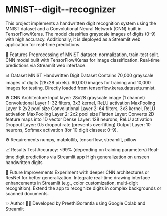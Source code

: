 # MNIST--digit--recognizer
This project implements a handwritten digit recognition system using the MNIST dataset and a Convolutional Neural Network (CNN) built in TensorFlow/Keras. The model classifies grayscale images of digits (0–9) with high accuracy. Additionally, it is deployed as a Streamlit web application for real-time predictions.

🚀 Features
Preprocessing of MNIST dataset: normalization, train-test split.
CNN model built with TensorFlow/Keras for image classification.
Real-time predictions via Streamlit web interface.

📊 Dataset
MNIST Handwritten Digit Dataset
Contains 70,000 grayscale images of digits (28x28 pixels).
60,000 images for training and 10,000 images for testing.
Directly loaded from tensorflow.keras.datasets.mnist.

⚙️ CNN Architecture
Input layer: 28x28 grayscale image (1 channel)
Convolutional Layer 1: 32 filters, 3x3 kernel, ReLU activation
MaxPooling Layer 1: 2x2 pool size
Convolutional Layer 2: 64 filters, 3x3 kernel, ReLU activation
MaxPooling Layer 2: 2x2 pool size
Flatten Layer: Converts 2D feature maps into 1D vector
Dense Layer: 128 neurons, ReLU activation
Dropout Layer: 0.5 dropout rate (prevents overfitting)
Output Layer: 10 neurons, Softmax activation (for 10 digit classes: 0–9).

⚙️ Requirements
numpy, matplotlib, tensorflow, streamlit, pillow

📈 Results
Test Accuracy: ~99% (depending on training parameters)
Real-time digit predictions via Streamlit app
High generalization on unseen handwritten digits

📌 Future Improvements
Experiment with deeper CNN architectures or ResNet for better generalization.
Integrate real-time drawing interface enhancements in Streamlit (e.g., color customization, multi-digit recognition).
Extend the app to recognize digits in complex backgrounds or scanned documents.

✨ Author
👩‍💻 Developed by PreethiGorantla using Google Colab and Streamlit



